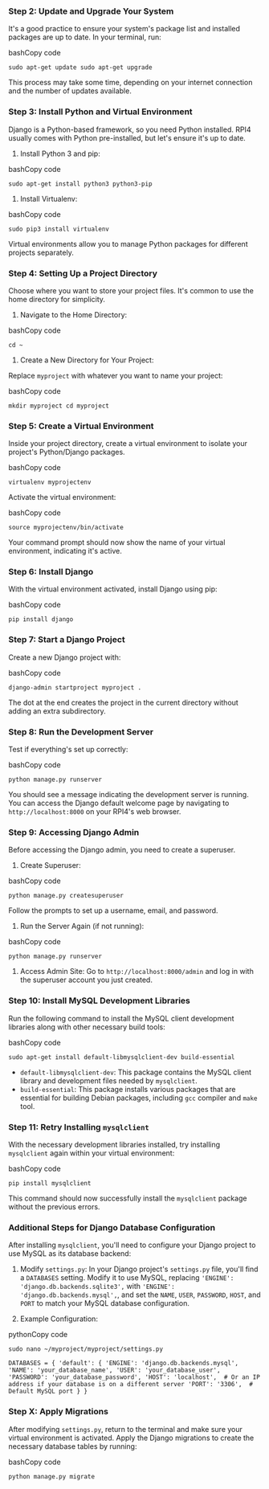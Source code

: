 
### Step 2: Update and Upgrade Your System

It's a good practice to ensure your system's package list and installed packages are up to date. In your terminal, run:

bashCopy code

`sudo apt-get update
sudo apt-get upgrade`

This process may take some time, depending on your internet connection and the number of updates available.

### Step 3: Install Python and Virtual Environment

Django is a Python-based framework, so you need Python installed. RPI4 usually comes with Python pre-installed, but let's ensure it's up to date.

1.  Install Python 3 and pip:

bashCopy code

`sudo apt-get install python3 python3-pip`

1.  Install Virtualenv:

bashCopy code

`sudo pip3 install virtualenv`

Virtual environments allow you to manage Python packages for different projects separately.

### Step 4: Setting Up a Project Directory

Choose where you want to store your project files. It's common to use the home directory for simplicity.

1.  Navigate to the Home Directory:

bashCopy code

`cd ~`

1.  Create a New Directory for Your Project:

Replace `myproject` with whatever you want to name your project:

bashCopy code

`mkdir myproject
cd myproject`

### Step 5: Create a Virtual Environment

Inside your project directory, create a virtual environment to isolate your project's Python/Django packages.

bashCopy code

`virtualenv myprojectenv`

Activate the virtual environment:

bashCopy code

`source myprojectenv/bin/activate`

Your command prompt should now show the name of your virtual environment, indicating it's active.

### Step 6: Install Django

With the virtual environment activated, install Django using pip:

bashCopy code

`pip install django`

### Step 7: Start a Django Project

Create a new Django project with:

bashCopy code

`django-admin startproject myproject .`

The dot at the end creates the project in the current directory without adding an extra subdirectory.

### Step 8: Run the Development Server

Test if everything's set up correctly:

bashCopy code

`python manage.py runserver`

You should see a message indicating the development server is running. You can access the Django default welcome page by navigating to `http://localhost:8000` on your RPI4's web browser.

### Step 9: Accessing Django Admin

Before accessing the Django admin, you need to create a superuser.

1.  Create Superuser:

bashCopy code

`python manage.py createsuperuser`

Follow the prompts to set up a username, email, and password.

1.  Run the Server Again (if not running):

bashCopy code

`python manage.py runserver`

1.  Access Admin Site: Go to `http://localhost:8000/admin` and log in with the superuser account you just created.



### Step 10: Install MySQL Development Libraries

Run the following command to install the MySQL client development libraries along with other necessary build tools:

bashCopy code

`sudo apt-get install default-libmysqlclient-dev build-essential`

-   `default-libmysqlclient-dev`: This package contains the MySQL client library and development files needed by `mysqlclient`.
-   `build-essential`: This package installs various packages that are essential for building Debian packages, including `gcc` compiler and `make` tool.

### Step 11: Retry Installing `mysqlclient`

With the necessary development libraries installed, try installing `mysqlclient` again within your virtual environment:

bashCopy code

`pip install mysqlclient`

This command should now successfully install the `mysqlclient` package without the previous errors.

### Additional Steps for Django Database Configuration

After installing `mysqlclient`, you'll need to configure your Django project to use MySQL as its database backend:

1.  Modify `settings.py`: In your Django project's `settings.py` file, you'll find a `DATABASES` setting. Modify it to use MySQL, replacing `'ENGINE': 'django.db.backends.sqlite3',` with `'ENGINE': 'django.db.backends.mysql',`, and set the `NAME`, `USER`, `PASSWORD`, `HOST`, and `PORT` to match your MySQL database configuration.

2.  Example Configuration:

pythonCopy code

`sudo nano ~/myproject/myproject/settings.py`


`DATABASES = {
    'default': {
        'ENGINE': 'django.db.backends.mysql',
        'NAME': 'your_database_name',
        'USER': 'your_database_user',
        'PASSWORD': 'your_database_password',
        'HOST': 'localhost',  # Or an IP address if your database is on a different server
        'PORT': '3306',  # Default MySQL port
    }
}`

### Step X: Apply Migrations

After modifying `settings.py`, return to the terminal and make sure your virtual environment is activated. Apply the Django migrations to create the necessary database tables by running:

bashCopy code

`python manage.py migrate`
